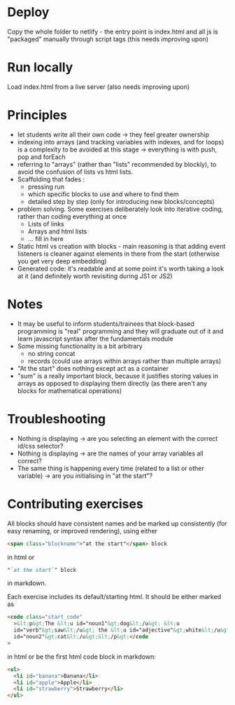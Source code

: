 # Deploy

Copy the whole folder to netlify - the entry point is index.html and all js is "packaged" manually through script tags (this needs improving upon)

# Run locally

Load index.html from a live server (also needs improving upon)

# Principles

- let students write all their own code -> they feel greater ownership
- indexing into arrays (and tracking variables with indexes, and for loops) is a complexity to be avoided at this stage -> everything is with push, pop and forEach
- referring to "arrays" (rather than "lists" recommended by blockly), to avoid the confusion of lists vs html lists.
- Scaffolding that fades :
  - pressing run
  - which specific blocks to use and where to find them
  - detailed step by step (only for introducing new blocks/concepts)
- problem solving. Some exercises deliberately look into iterative coding, rather than coding everything at once
  - Lists of links
  - Arrays and html lists
  - ... fill in here
- Static html vs creation with blocks - main reasoning is that adding event listeners is cleaner against elements in there from the start (otherwise you get very deep embedding)
- Generated code: it's readable and at some point it's worth taking a look at it (and definitely worth revisiting during JS1 or JS2)

# Notes

- It may be useful to inform students/trainees that block-based programming is "real" programming and they will graduate out of it and learn javascript syntax after the fundamentals module
- Some missing functionality is a bit arbitrary
  - no string concat
  - records (could use arrays within arrays rather than multiple arrays)
- "At the start" does nothing except act as a container
- "sum" is a really important block, because it justifies storing values in arrays as opposed to displaying them directly (as there aren't any blocks for mathematical operations)

# Troubleshooting

- Nothing is displaying -> are you selecting an element with the correct id/css selector?
- Nothing is displaying -> are the names of your array variables all correct?
- The same thing is happening every time (related to a list or other variable) -> are you initialising in "at the start"?

# Contributing exercises

All blocks should have consistent names and be marked up consistently (for easy renaming, or improved rendering), using either

```html
<span class="blockname">"at the start"</span> block
```

in html or

```markdown
"`at the start`" block
```

in markdown.

Each exercise includes its default/starting html. It should be either marked as

```html
<code class="start_code"
  >&lt;p&gt;The &lt;u id="noun1"&gt;dog&lt;/u&gt; &lt;u
  id="verb"&gt;saw&lt;/u&gt; the &lt;u id="adjective"&gt;white&lt;/u&gt; &lt;u
  id="noun2"&gt;cat&lt;/u&gt;&lt;/p&gt;</code
>
```

in html or be the first html code block in markdown:

```html
<ul>
  <li id="banana">Banana</li>
  <li id="apple">Apple</li>
  <li id="strawberry">Strawberry</li>
</ul>
```
